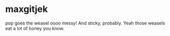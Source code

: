 # maxgitjek
pop goes the weasel
oooo messy! And sticky, probably. Yeah those weasels eat a lot of honey you know.
